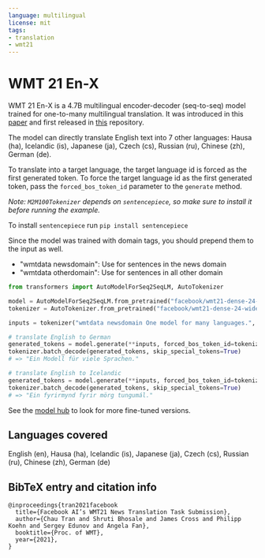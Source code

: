 ```yaml
---
language: multilingual
license: mit
tags:
- translation
- wmt21
---
```


# WMT 21 En-X
WMT 21 En-X is a 4.7B multilingual encoder-decoder (seq-to-seq) model trained for one-to-many multilingual translation.
It was introduced in this [paper](https://arxiv.org/abs/2108.03265) and first released in [this](https://github.com/pytorch/fairseq/tree/main/examples/wmt21) repository.

The model can directly translate English text into 7 other languages: Hausa (ha), Icelandic (is), Japanese (ja), Czech (cs), Russian (ru), Chinese (zh), German (de).

To translate into a target language, the target language id is forced as the first generated token.
To force the target language id as the first generated token, pass the `forced_bos_token_id` parameter to the `generate` method.

*Note: `M2M100Tokenizer` depends on `sentencepiece`, so make sure to install it before running the example.*

To install `sentencepiece` run `pip install sentencepiece`

Since the model was trained with domain tags, you should prepend them to the input as well.
* "wmtdata newsdomain": Use for sentences in the news domain
* "wmtdata otherdomain": Use for sentences in all other domain

```python
from transformers import AutoModelForSeq2SeqLM, AutoTokenizer

model = AutoModelForSeq2SeqLM.from_pretrained("facebook/wmt21-dense-24-wide-en-x")
tokenizer = AutoTokenizer.from_pretrained("facebook/wmt21-dense-24-wide-en-x")

inputs = tokenizer("wmtdata newsdomain One model for many languages.", return_tensors="pt")

# translate English to German
generated_tokens = model.generate(**inputs, forced_bos_token_id=tokenizer.get_lang_id("de"))
tokenizer.batch_decode(generated_tokens, skip_special_tokens=True)
# => "Ein Modell für viele Sprachen."

# translate English to Icelandic
generated_tokens = model.generate(**inputs, forced_bos_token_id=tokenizer.get_lang_id("is"))
tokenizer.batch_decode(generated_tokens, skip_special_tokens=True)
# => "Ein fyrirmynd fyrir mörg tungumál."
```

See the [model hub](https://huggingface.co/models?filter=wmt21) to look for more fine-tuned versions.


## Languages covered
English (en), Hausa (ha), Icelandic (is), Japanese (ja), Czech (cs), Russian (ru), Chinese (zh), German (de)


## BibTeX entry and citation info
```
@inproceedings{tran2021facebook
  title={Facebook AI’s WMT21 News Translation Task Submission},
  author={Chau Tran and Shruti Bhosale and James Cross and Philipp Koehn and Sergey Edunov and Angela Fan},
  booktitle={Proc. of WMT},
  year={2021},
}
```